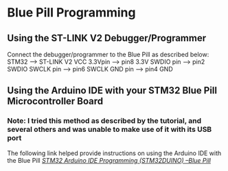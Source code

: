 # Blue Pill Programming

## Using the ST-LINK V2 Debugger/Programmer
Connect the debugger/programmer to the Blue Pill as described below:
    STM32      -->    ST-LINK V2
    VCC 3.3Vpin -->	pin8 3.3V
    SWDIO pin  	--> pin2 SWDIO
    SWCLK pin   -->	pin6 SWCLK
    GND pin     -->	pin4 GND

## Using the Arduino IDE with your STM32 Blue Pill Microcontroller Board

### Note: I tried this method as described by the tutorial, and several others and was unable to make use of it with its USB port
The following link helped provide instructions on using the Arduino IDE with the Blue Pill [_STM32 Arduino IDE Programming (STM32DUINO) –Blue Pill_](https://deepbluembedded.com/stm32-arduino-ide-blue-pill-stm32f103c8t6)
